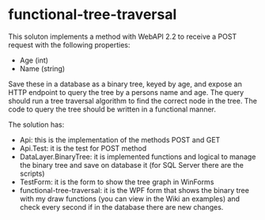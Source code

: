 functional-tree-traversal
=========================

This soluton implements a method with WebAPI 2.2 to receive a POST request with the following properties:
- Age (int)
- Name (string)

Save these in a database as a binary tree, keyed by age, and expose an HTTP endpoint to query the tree by a persons name and age. The query should run a tree traversal algorithm to find the correct node in the tree. The code to query the tree should be written in a functional manner.

The solution has:
- Api: this is the implementation of the methods POST and GET
- Api.Test: it is the test for POST method
- DataLayer.BinaryTree: it is implemented functions and logical to manage the binary tree and save on database it (for SQL Server there are the scripts)
- TestForm: it is the form to show the tree graph in WinForms
- functional-tree-traversal: it is the WPF form that shows the binary tree with my draw functions (you can view in the Wiki an examples) and check every second if in the database there are new changes.
